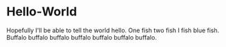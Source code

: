 # Hello-World
Hopefully I'll be able to tell the world hello.
One fish two fish I fish blue fish. 
Buffalo buffalo buffalo buffalo buffalo buffalo buffalo.
